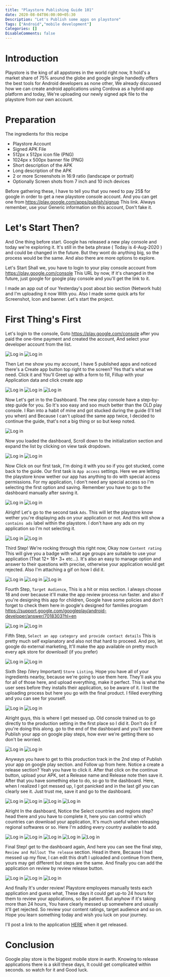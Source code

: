 ```yaml
---
title: "Playstore Publishing Guide 101"
date: 2020-08-04T06:00:00+05:30
Description: "Let's Publish some apps on playstore"
Tags: ["Android","mobile development"]
Categories: []
DisableComments: false
---
```


# Introduction

Playstore is the king of all appstores in the world right now, It hold's a market share of 75% around the globe and google single handedly offers the best tools for Android developers as none other, We already discussed how we can create android applications using Cordova as a hybrid app platform and today, We're uploading our newly signed apk file to the playstore from our own account.

# Preparation

The ingredients for this recipe
* Playstore Account
* Signed APK File
* 512px x 512px icon file (PNG)
* 1024px x 500px banner file (PNG)
* Short description of the APK
* Long description of the APK
* 2 or more Screenshots in 16:9 ratio (landscape or portrait)
* Optionally Screen shots from 7 inch and 10 inch devices

Before gathering these, I have to tell you that you need to pay 25$ for google in order to get a new playstore console account. And you can get one from https://play.google.com/apps/publish/signup This link. Always remember, use your Generic information on this account, Don't fake it.

# Let's Start Then?

And One thing before start. Google has released a new play console and today we're exploring it. It's still in the beta phrase ( Today is 4-Aug-2020 ) and could be changed in the future. But they wont do anything big, so the process would be the same. And also there are more options to explore.

Let's Start Shall we, you have to login to your play console account from https://play.google.com/console This URL by now, If it's changed in the future, just google for google play console and you'll get the link to it.

I made an app out of our Yesterday's post about bio section (Network hub) and I'm uploading it now With you. Also I made some quick arts for Screenshot, Icon and banner. Let's start the project.

# First Thing's First

Let's login to the console, Goto https://play.google.com/console after you paid the one-time payment and created the account, And select your developer account from the list.

![Log in](/uploads/20200804_01.png)
![Log in](/uploads/20200804_02.png)

Then Let me show you my account, I have 5 published apps and noticed there's a Create app button top right to the screen? Yes that's what we need. Click it and You'll Greet up with a form to fill, Fillup with your Application data and click create app

![Log in](/uploads/20200804_03.png)
![Log in](/uploads/20200804_04.gif)
![Log in](/uploads/20200804_05.png)

Now Let's get in to the Dashboard. The new play console have a step-by-step guide for you. So It's soo easy and soo much better than the OLD play console. I Ran into a habit of mine and got stucked during the guide (I'll tell you when) and Because I can't upload the same app twice, I decided to continue the guide, that's not a big thing or so but keep noted.

![Log in](/uploads/20200804_06.png)

Now you loaded the dashboard, Scroll down to the initialization section and expand the list by clicking on view task dropdown.

![Log in](/uploads/20200804_07.png)
![Log in](/uploads/20200804_08.png)

Now Click on our first task, I'm doing it with you so if you got stucked, come back to the guide. Our first task is `App access` settings. Here we are letting the playstore know wether our app has anything to do with special access permissions. For my application, I don't need any special access so I'm selecting the first option and saving. Remember you have to go to the dashboard manually after saving it.

![Log in](/uploads/20200804_09.png)
![Log in](/uploads/20200804_10.png)

Alright! Let's go to the second task `Ads`. This will let the playstore know wether you're displaying ads on your application or not. And this will show a `contains ads` label within the playstore. I don't have any ads on my application so I'm not selecting it.

![Log in](/uploads/20200804_11.png)
![Log in](/uploads/20200804_12.png)

Third Step! We're rocking through this right now, Okay now `Content rating` This will give you a badge with what age groups are suitable to use your application (That 12+ 18+ 3+ etc...). It's also an easy to manage option and answer to their questions with precise, otherwise your application would get rejected. Also I'm attaching a gif on how I did it.

![Log in](/uploads/20200804_13.png)
![Log in](/uploads/20200804_14.png)
![Log in](/uploads/20200804_15.gif)

Fourth Step, `Target Audience`, This is a hit or miss section. I always choose 18 and over because it'll make the app review process run faster. and also if you're designing this app for children, Google have some policies and don't forget to check them here in google's designed for families program https://support.google.com/googleplay/android-developer/answer/7018303?hl=en

![Log in](/uploads/20200804_16.png)
![Log in](/uploads/20200804_17.gif)

Fifth Step, `Select an app category and provide contact details` This is pretty much self explanatory and also not that hard to proceed. And pro, let google do external marketing, It'll make the app available on pretty much every apk store for download! (if you prefer)

![Log in](/uploads/20200804_18.png)
![Log in](/uploads/20200804_19.gif)

Sixth Step (Very Important) `Store Listing`. Hope you have all of your ingredients nearby, because we're going to use them here. They'll ask you for all of those here, and upload everything, make it perfect. This is what the user sees before they installs their application, so be aware of it. I lost the uploading process but here you go with the final product. I filled everything and you can see for yourself.

![Log in](/uploads/20200804_20.png)
![Log in](/uploads/20200804_21.gif)

Alright guys, this is where I get messed up. Old console trained us to go directly to the production setting in the first place so I did it. Don't do it if you're doing this along. go to the end of the dashboard and you'll see there Publish your app on google play steps, how ever we're getting there so don't be worried.

![Log in](/uploads/20200804_22.png)
![Log in](/uploads/20200804_23.png)

Anyways you have to get to this production track in the 2nd step of Publish your app on google play section. and Follow up from here. Notice a create a release section? Yeah you have to click it. After that click on the continue button, upload your APK, set a Release name and Release note then save it. After that you have something else to do, so go to the dashboard. Here, when I realized I got messed up, I got panicked and in the last gif you can clearly see it. Just trust me, save it and go to the dashboard.

![Log in](/uploads/20200804_24.png)
![Log in](/uploads/20200804_25.gif)
![Log in](/uploads/20200804_26.png)
![Log in](/uploads/20200804_27.gif)

Alright In the dashboard, Notice the Select countries and regions step? head there and you have to complete it, here you can control which countries can download your application, It's much useful when releasing regional softwares or so. Here I'm adding every country available to add.

![Log in](/uploads/20200804_28.png)
![Log in](/uploads/20200804_29.png)
![Log in](/uploads/20200804_30.png)
![Log in](/uploads/20200804_31.png)
![Log in](/uploads/20200804_32.png)

Final Step! get to the dashboard again, And here you can see the final step, `Review and Rollout The release` section. Head in there, Because I had messed up my flow, I can edit this draft I uploaded and continue from there, yours may get different but steps are the same. And finally you can add the application on review by review release button.

![Log in](/uploads/20200804_33.png)
![Log in](/uploads/20200804_34.png)
![Log in](/uploads/20200804_35.gif)

And finally It's under review! Playstore employees manually tests each application and guess what, These days it could get up-to 24 hours for them to review your applications, so Be patient. But anyhow if it's taking more than 24 hours, You have clearly messed up somewhere and usually it'll get rejected. So review your content ratings, target audience and so on. Hope you learn something today and wish you luck on your journey.

I'll post a link to the application [HERE]() when it get released.

# Conclusion

Google play store is the biggest mobile store in earth. Knowing to release applications there is a skill these days, It could get complicated within seconds. so watch for it and Good luck.